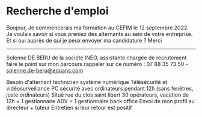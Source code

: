 
# Recherche d'emploi

Bonjour, 
Je commencerais ma formation au CEFIM le 12 septembre 2022. Je voulais savoir si vous preniez des alternants au sein de votre entreprise. Et si oui auprès de qui je peux envoyer ma candidature ? 
Merci

----

Solenne DE BERU de la société INEO, assistante chargée de recrutement
faire le point sur mon parcours
rappeler sur ce numéro : 07 88 35 73 50 - solenne.de-beru@equans.com

Besoin d'alternant technicien système numérique
Télésécurité et vidéosurveillance
PC sécurité avec ordinateurs pendant 12h (sans fenêtres, juste ordinateurs)
Situé rue du clos saint libert
30 opérateurs, vacation de 12h + 1 gestionnaire ADV + 1 gestionnaire back office
Envoi de mon profil au directeur + tuteur
Entretien si leur retour est positif
